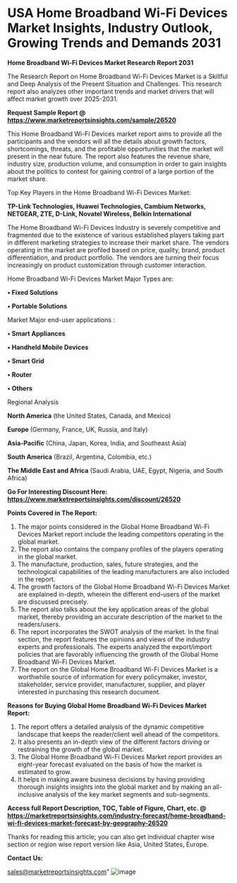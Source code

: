  # USA Home Broadband Wi-Fi Devices Market Insights, Industry Outlook, Growing Trends and Demands 2031

<strong>Home Broadband Wi-Fi Devices Market Research Report 2031</strong>

The Research Report on Home Broadband Wi-Fi Devices Market is a Skillful and Deep Analysis of the Present Situation and Challenges. This research report also analyzes other important trends and market drivers that will affect market growth over 2025-2031.

<strong>Request Sample Report @ <a href=https://www.marketreportsinsights.com/sample/26520>https://www.marketreportsinsights.com/sample/26520</a></strong>

This Home Broadband Wi-Fi Devices market report aims to provide all the participants and the vendors will all the details about growth factors, shortcomings, threats, and the profitable opportunities that the market will present in the near future. The report also features the revenue share, industry size, production volume, and consumption in order to gain insights about the politics to contest for gaining control of a large portion of the market share.

Top Key Players in the Home Broadband Wi-Fi Devices Market:

<strong>TP-Link Technologies, Huawei Technologies, Cambium Networks, NETGEAR, ZTE, D-Link, Novatel Wireless, Belkin International</strong>

The Home Broadband Wi-Fi Devices Industry is severely competitive and fragmented due to the existence of various established players taking part in different marketing strategies to increase their market share. The vendors operating in the market are profiled based on price, quality, brand, product differentiation, and product portfolio. The vendors are turning their focus increasingly on product customization through customer interaction.

Home Broadband Wi-Fi Devices Market Major Types are:

<strong>• Fixed Solutions

• Portable Solutions</strong>

Market Major end-user applications :

<strong>• Smart Appliances

• Handheld Mobile Devices

• Smart Grid

• Router

• Others</strong>

Regional Analysis

</u><strong><b>North America</b></strong> (the United States, Canada, and Mexico)

<strong><b>Europe </b></strong>(Germany, France, UK, Russia, and Italy)

<strong><b>Asia-Pacific</b></strong> (China, Japan, Korea, India, and Southeast Asia)

<strong><b>South America</b></strong> (Brazil, Argentina, Colombia, etc.)

<strong><b>The Middle East and Africa</b></strong> (Saudi Arabia, UAE, Egypt, Nigeria, and South Africa)

<strong>Go For Interesting Discount Here: <a href=https://www.marketreportsinsights.com/discount/26520>https://www.marketreportsinsights.com/discount/26520</a></strong>

<strong>Points Covered in The Report:</strong>
<ol>
  <li>The major points considered in the Global Home Broadband Wi-Fi Devices Market report include the leading competitors operating in the global market.</li>
  <li>The report also contains the company profiles of the players operating in the global market.</li>
  <li>The manufacture, production, sales, future strategies, and the technological capabilities of the leading manufacturers are also included in the report.</li>
  <li>The growth factors of the Global Home Broadband Wi-Fi Devices Market are explained in-depth, wherein the different end-users of the market are discussed precisely.</li>
  <li>The report also talks about the key application areas of the global market, thereby providing an accurate description of the market to the readers/users.</li>
  <li>The report incorporates the SWOT analysis of the market. In the final section, the report features the opinions and views of the industry experts and professionals. The experts analyzed the export/import policies that are favorably influencing the growth of the Global Home Broadband Wi-Fi Devices Market.</li>
  <li>The report on the Global Home Broadband Wi-Fi Devices Market is a worthwhile source of information for every policymaker, investor, stakeholder, service provider, manufacturer, supplier, and player interested in purchasing this research document.</li>
</ol>
<strong>Reasons for Buying Global Home Broadband Wi-Fi Devices Market Report:</strong>

<ol>
  <li>The report offers a detailed analysis of the dynamic competitive landscape that keeps the reader/client well ahead of the competitors.</li>
  <li>It also presents an in-depth view of the different factors driving or restraining the growth of the global market.</li>
  <li>The Global Home Broadband Wi-Fi Devices Market report provides an eight-year forecast evaluated on the basis of how the market is estimated to grow.</li>
  <li>It helps in making aware business decisions by having providing thorough insights insights into the global market and by making an all-inclusive analysis of the key market segments and sub-segments.</li>
</ol>
<strong>Access full Report Description, TOC, Table of Figure, Chart, etc. @ <a href=https://marketreportsinsights.com/industry-forecast/home-broadband-wi-fi-devices-market-forecast-by-geography-26520>https://marketreportsinsights.com/industry-forecast/home-broadband-wi-fi-devices-market-forecast-by-geography-26520</a></strong>


Thanks for reading this article; you can also get individual chapter wise section or region wise report version like Asia, United States, Europe.

<strong>Contact Us:</strong>

sales@marketreportsinsights.com"
![image](https://github.com/user-attachments/assets/fd7524ab-f2c3-4e2e-a853-9b66d1e9893d)
